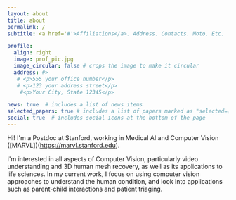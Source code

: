 ```yaml
---
layout: about
title: about
permalink: /
subtitle: <a href='#'>Affiliations</a>. Address. Contacts. Moto. Etc.

profile:
  align: right
  image: prof_pic.jpg
  image_circular: false # crops the image to make it circular
  address: #>
   # <p>555 your office number</p>
   # <p>123 your address street</p>
    #<p>Your City, State 12345</p>

news: true  # includes a list of news items
selected_papers: true # includes a list of papers marked as "selected={true}"
social: true  # includes social icons at the bottom of the page
---
```


Hi! I'm a Postdoc at Stanford, working in Medical AI and Computer Vision ([MARVL])(https://marvl.stanford.edu). 

I'm interested in all aspects of Computer Vision, particularly video understanding and 3D human mesh recovery, as well as its applications to life sciences. In my current work, I focus on using computer vision approaches to understand the human condition, and look into applications such as parent-child interactions and patient triaging. 